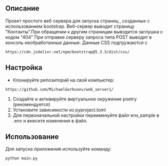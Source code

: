 ## Описание
Проект простого веб сервера для запуска страниц , созданных с использованием bootstrap.
Веб-сервер выводит страницу "Контакты".При обращении к другим страницам выводится заглушка с кодом "404"
При отправке серверу запроса типа POST выводит в консоль необработанные данные.
Данные CSS подгружаются с 
```
https://cdn.jsdelivr.net/npm/bootstrap@5.3.3/dist/css/
```

## Настройка
- Клонируйте репозиторий на свой компьютер:

```
https://github.com/MichaelGorbunov/web_server1/
```


1. Создайте и активируйте виртуальное окружение poetry (рекомендуется)
2. Установите зависимости из pyproject.toml
3. Для первоначальной настройки переименуйте файл env_sample в .env и внесите изменения в файл.

## Использование
Для запуска приложения используйте команду:

```
python main.py
```
